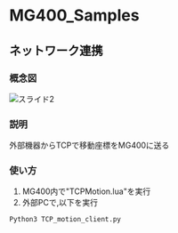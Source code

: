 # MG400_Samples
## ネットワーク連携
### 概念図

![スライド2](https://user-images.githubusercontent.com/40942409/122848171-fb75c100-d343-11eb-99d1-82a356a672a0.JPG)

### 説明
外部機器からTCPで移動座標をMG400に送る

### 使い方
1. MG400内で"TCPMotion.lua"を実行
2. 外部PCで,以下を実行
```
Python3 TCP_motion_client.py
```
